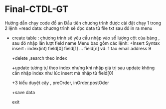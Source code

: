 # Final-CTDL-GT

Hướng dẫn chạy code đồ án
Đầu tiên chương trình được cài đặt chạy 1 trong 2 lệnh
+read data: chương trình sẽ đọc data từ file txt sau đó in ra menu

- create table : chương trình sẽ yêu cầu nhập vào số lượng cột của bảng , sau đó nhập lần lượt field name
  Menu bao gồm các lệnh:
  +Insert
  Syntax insert : index(int) field[0] field[1] ... field[n]
  vd: 1 tao email address 9

  +delete ,search theo index

  +update tương tự theo index nhưng khi nhập giá trị sau update không cần nhập index như lúc insert mà nhập từ field[0]

  +3 kiểu duyệt cây , preOrder, inOrder,postOder

  +save data

  exit
